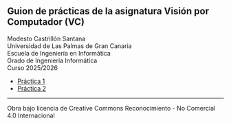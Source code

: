 ## Guion de prácticas de la asignatura Visión por Computador (VC)

Modesto Castrillón Santana  
Universidad de Las Palmas de Gran Canaria  
Escuela de Ingeniería en Informática  
Grado de Ingeniería Informática  
Curso 2025/2026 


- [Práctica 1](P1/README.md)
- [Práctica 2](P2/README.md)
<!-- - [Práctica 3](P3/README.md) -->
<!-- - [Práctica 4](P4/README.md) -->
<!-- - [Práctica 5](P5/README.md) -->
<!-- - [Práctica 6](P6/README.md) -->
<!-- - [Práctica 7](P7/README.md) -->
<!-- - [Trabajo](Trabajo/README.md) -->
<!-- hola -->
***
Obra bajo licencia de Creative Commons Reconocimiento - No Comercial 4.0 Internacional
